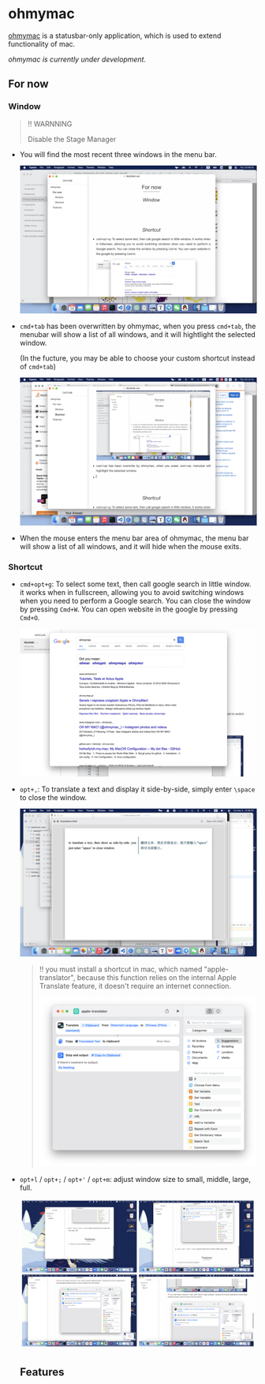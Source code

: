 # ohmymac

[ohmymac](https://github.com/huahuak/ohmymac) is a statusbar-only application, which is used to extend functionality of mac.

*ohmymac is currently under development.*

##  For now

### Window

> ‼️ WARNNING
>
> Disable the Stage Manager

- You will find the most recent three windows in the menu bar.

  ![Screenshot 2024-03-14 at 23.09.30](README.assets/Screenshot%202024-03-14%20at%2023.09.30.png)

- `cmd+tab` has been overwritten by ohmymac, when you press `cmd+tab`, the menubar will show a list of all windows, and it will hightlight the selected window.

  (In the fucture, you may be able to choose your custom shortcut instead of `cmd+tab`)

  ![Screenshot 2024-03-14 at 23.12.15](README.assets/Screenshot%202024-03-14%20at%2023.12.15-0429150.png)

- When the mouse enters the menu bar area of ohmymac, the menu bar will show a list of all windows, and it will hide when the mouse exits.

### Shortcut

- `cmd+opt+g`: To select some text, then call google search in little window. it works when in fullscreen, allowing you to avoid switching windows when you need to perform a Google search. You can close the window by pressing `Cmd+W`. You can open website in the google by pressing `Cmd+O`.

  ![Screenshot 2024-03-05 at 15.58.29](README.assets/Screenshot%202024-03-05%20at%2015.58.29.png)

- `opt+,`: To translate a text and display it side-by-side, simply enter `\space` to close the window. 

  ![Screenshot 2024-03-05 at 13.36.43](README.assets/Screenshot%202024-03-05%20at%2013.36.43-9617654.png)

  > ‼️ you must install a shortcut in mac, which named "apple-translator", because this function relies on the internal Apple Translate feature, it doesn't require an internet connection.
  >
  > ![Screenshot 2024-03-05 at 13.39.10](README.assets/Screenshot%202024-03-05%20at%2013.39.10-9617654.png)

- `opt+l` / `opt+;` / `opt+'` / `opt+m`: adjust window size to small, middle, large, full.

  ![Screenshot 2024-03-05 at 13.58.40](README.assets/Screenshot%202024-03-05%20at%2013.58.40.png)



  ## Features


